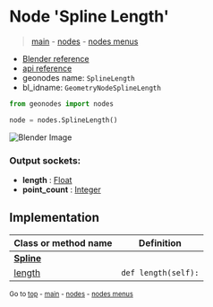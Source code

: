 # Node 'Spline Length'

> [main](../structure.md) - [nodes](nodes.md) - [nodes menus](nodes_menus.md)

- [Blender reference](https://docs.blender.org/manual/en/latest/modeling/geometry_nodes/curve/spline_length.html)
- [api reference](https://docs.blender.org/api/current/bpy.types.GeometryNodeSplineLength.html)
- geonodes name: `SplineLength`
- bl_idname: `GeometryNodeSplineLength`

```python
from geonodes import nodes

node = nodes.SplineLength()
```

![Blender Image](https://docs.blender.org/manual/en/latest/_images/node-types_GeometryNodeSplineLength.webp)

### Output sockets:

- **length** : [Float](Float.md)
- **point_count** : [Integer](Integer.md)

## Implementation

| Class or method name | Definition |
|----------------------|------------|
| **[Spline](Spline.md)** |
| [length](Spline.md#length-property) | `def length(self):` |
<sub>Go to [top](#node-Spline-Length) - [main](../structure.md) - [nodes](nodes.md) - [nodes menus](nodes_menus.md)</sub>

